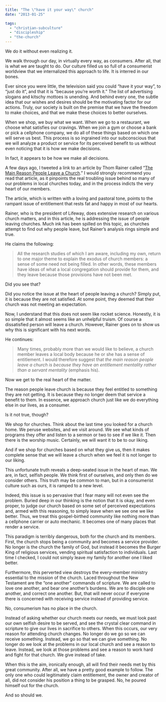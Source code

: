 ```yaml
---
title: "The \"have it your way\" church"
date: "2013-01-25"

tags: 
  - "christian-subculture"
  - "discipleship"
  - "the-church"
---
```


We do it without even realizing it.

We walk through our day, in virtually every way, as consumers. After all, that is what we are taught to do. Our culture filled us so full of a consumerist worldview that we internalized this approach to life. It is interred in our bones.

Ever since you were little, the television said you could “have it your way”, to “just do it”, and that it is “because you’re worth it.” The list of advertising slogans and kitschy mottoes is unending. And behind every one, the subtle idea that our wishes and desires should be the motivating factor for our actions. Truly, our society is built on the premise that we have the freedom to make choices, and that we make these choices to better ourselves.

When we shop, we buy what we want. When we go to a restaurant, we choose what satisfies our cravings. When we join a gym or choose a bank or pick a cellphone company, we do all of these things based on which one will serve us best. This process is so ingrained into our subconscious that we will analyze a product or service for its perceived benefit to us without even noticing that it is how we make decisions.

In fact, it appears to be how we make all decisions.

A few days ago, I tweeted a link to an article by Thom Rainer called “[The Main Reason People Leave a Church](http://thomrainer.com/2013/01/21/the-main-reason-people-leave-a-church/#.UQKUR6XT57s).” I would strongly recommend you read that article, as it pinpoints the real troubling issue behind so many of our problems in local churches today, and in the process indicts the very heart of our members.

The article, which is written with a loving and pastoral tone, points to the rampant issue of entitlement that rests fat and happy in most of our hearts.

Rainer, who is the president of Lifeway, does extensive research on various church matters, and in this article, he is addressing the issue of people leaving churches. Much ink has been spilled on this topic, as churches attempt to find out why people leave, but Rainer’s analysis rings simple and true.

He claims the following:

> All the research studies of which I am aware, including my own, return to one major theme to explain the exodus of church members: a sense of some need not being filled. In other words, these members have ideas of what a local congregation should provide for them, and they leave because those provisions have not been met.

Did you see that?

Did you notice the issue at the heart of people leaving a church? Simply put, it is because they are not satisfied. At some point, they deemed that their church was not meeting an expectation.

Now, I understand that this does not seem like rocket science. Honestly, it is so simple that it almost seems like an unhelpful truism. Of course a dissatisfied person will leave a church. However, Rainer goes on to show us why this is significant with his next words.

He continues:

> Many times, probably more than we would like to believe, a church member leaves a local body because he or she has a sense of entitlement. I would therefore suggest that _the main reason people leave a church is because they have an entitlement mentality rather than a servant mentality_ (emphasis his).

Now we get to the real heart of the matter.

The reason people leave church is because they feel entitled to something they are not getting. It is because they no longer deem that service a benefit to them. In essence, we approach church just like we do everything else in our lives, as a consumer.

Is it not true, though?

We shop for churches. Think about the last time you looked for a church home. We peruse websites, and we visit around. We see what kinds of programs they offer and listen to a sermon or two to see if we like it. Then there is the worship music. Certainly, we will want it to be to our liking.

And if we shop for churches based on what they give us, then it makes complete sense that we will leave a church when we feel it is not longer to our liking.

This unfortunate truth reveals a deep-seated issue in the heart of man. We are, in fact, selfish people. We think first of ourselves, and only then do we consider others. This truth may be common to man, but in a consumerist culture such as ours, it is ramped to a new level.

Indeed, this issue is so pervasive that I fear many will not even see the problem. Buried deep in our thinking is the notion that it is okay, and even proper, to judge our church based on some set of perceived expectations and, armed with this reasoning, to simply leave when we see one we like better. Thus, we treat this gospel-birthed community like nothing more than a cellphone carrier or auto mechanic. It becomes one of many places that render a service.

This paradigm is terribly dangerous, both for the church and its members. First, the church stops being a community and becomes a service provider. No longer is the church the family of God, but instead it becomes the Burger King of religious services, vending spiritual satisfaction to individuals. Last time I checked, I could not simply leave my family for another one I liked better.

Furthermore, this perverted view destroys the every-member ministry essential to the mission of the church. Laced throughout the New Testament are the “one another” commands of scripture. We are called to love one another, and bear one another’s burdens. We are to disciple one another, and correct one another. But, that will never occur if everyone there is concerned with receiving service instead of providing service.

No, consumerism has no place in the church.

Instead of asking whether our church meets our needs, we must look past our own selfish desire to be served, and see the crystal clear command in scripture to give our lives in sacrifice to others. When this occurs, our very reason for attending church changes. No longer do we go so we can receive something. Instead, we go so that we can give something. No longer do we look at the problems in our local church and see a reason to leave. Instead, we look at those problems and see a reason to work hard and fight for that church. We give instead of take.

When this is the aim, ironically enough, all will find their needs met by this great community. After all, we have a pretty good example to follow. The only one who could legitimately claim entitlement, the owner and creator of all, did not consider his position a thing to be grasped. No, he poured himself out for the church.

And so should we.
